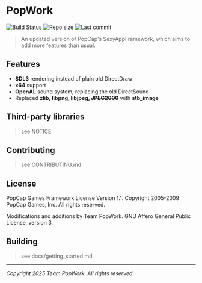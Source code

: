 # PopWork
[![Build Status](https://github.com/Electr0Gunner/PopWork/actions/workflows/build.yml/badge.svg)](https://github.com/Electr0Gunner/PopWork/actions/workflows/build.yml) ![Repo size](https://img.shields.io/github/repo-size/Electr0Gunner/PopWork) ![Last commit](https://img.shields.io/github/last-commit/Electr0Gunner/PopWork)

> An updated version of PopCap's SexyAppFramework, which aims to add more features than usual.

## Features
- **SDL3** rendering instead of plain old DirectDraw
- **x64** support
- **OpenAL** sound system, replacing the old DirectSound
- Replaced **zlib, libpng, libjpeg, ~~JPEG2000~~** with **stb_image**

## Third-party libraries
> see NOTICE

## Contributing
> see CONTRIBUTING.md

## License
PopCap Games Framework License Version 1.1.
Copyright 2005-2009 PopCap Games, Inc. All rights reserved.

Modifications and additions by Team PopWork.
GNU Affero General Public License, version 3.

## Building
> see docs/getting_started.md

---

*Copyright 2025 Team PopWork. All rights reserved.*